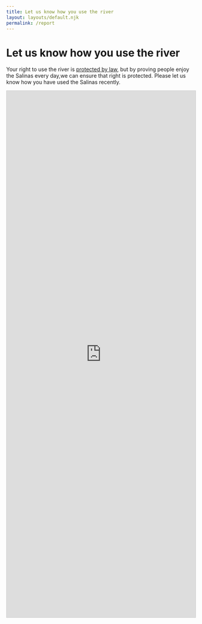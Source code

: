 ```yaml
---
title: Let us know how you use the river
layout: layouts/default.njk
permalink: /report
---
```


# Let us know how you use the river

Your right to use the river is <a href="/overview/private-property">protected by law</a>, but by proving people enjoy the Salinas every day,we can ensure that right is protected. Please let us know how you have used the Salinas recently.

<iframe class="airtable-embed" src="https://airtable.com/embed/shr26e5gBKvJTXbwg?backgroundColor=green" frameborder="0" onmousewheel="" width="100%" height="1400" style="background: transparent; border: 1px solid #ccc;"></iframe>
